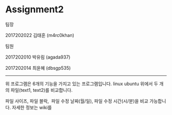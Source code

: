 # Assignment2

팀장

2017202022 김태훈 (m4rc0khan)

팀원

2017202010 박유림 (agada937)

2017202014 최윤혜 (dbsgp535)

--------------------------------------

위 프로그램은 6개의 기능을 가지고 있는 프로그램입니다.
linux ubuntu 위에서 두 개의 파일(text1, text2)를 비교합니다.

파일 사이즈, 파일 블락,  파일 수정 날짜(월/일), 파일 수정 시간(시/분)을 비교 가능합니다.
자세한 정보는 wiki를 


